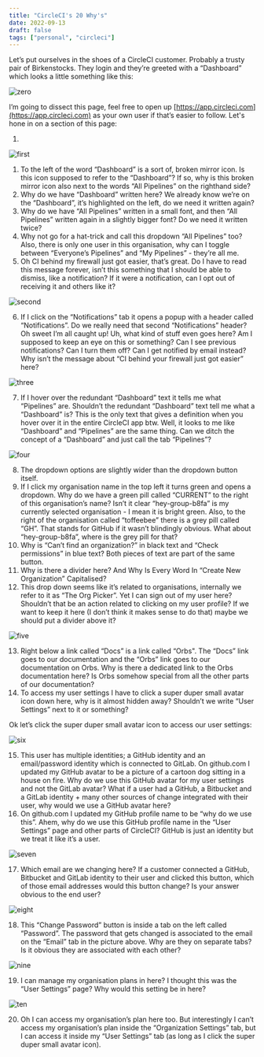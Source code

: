 ```yaml
---
title: "CircleCI's 20 Why's"
date: 2022-09-13
draft: false
tags: ["personal", "circleci"]
---
```


Let’s put ourselves in the shoes of a CircleCI customer. Probably a trusty pair of Birkenstocks. They login and they’re greeted with a “Dashboard” which looks a little something like this:

![zero](/img/20-whys/0.png)

I’m going to dissect this page, feel free to open up [https://app.circleci.com](https://app.circleci.com) as your own user if that’s easier to follow. Let's hone in on a section of this page:

1)

![first](/img/20-whys/1.png)

1. To the left of the word “Dashboard” is a sort of, broken mirror icon. Is this icon supposed to refer to the “Dashboard”? If so, why is this broken mirror icon also next to the words “All Pipelines” on the righthand side?
2. Why do we have “Dashboard” written here? We already know we’re on the “Dashboard”, it’s highlighted on the left, do we need it written again?
3. Why do we have “All Pipelines” written in a small font, and then “All Pipelines” written again in a slightly bigger font? Do we need it written twice?
4. Why not go for a hat-trick and call this dropdown “All Pipelines” too? Also, there is only one user in this organisation, why can I toggle between “Everyone’s Pipelines” and “My Pipelines” - they’re all me.
5. Oh CI behind my firewall just got easier, that’s great. Do I have to read this message forever, isn’t this something that I should be able to dismiss, like a notification? If it were a notification, can I opt out of receiving it and others like it?

![second](/img/20-whys/2.png)

6. If I click on the “Notifications” tab it opens a popup with a header called “Notifications”. Do we really need that second “Notifications” header? Oh sweet I’m all caught up! Uh, what kind of stuff even goes here? Am I supposed to keep an eye on this or something? Can I see previous notifications? Can I turn them off? Can I get notified by email instead? Why isn’t the message about “CI behind your firewall just got easier” here?

![three](/img/20-whys/3.png)

7. If I hover over the redundant “Dashboard” text it tells me what “Pipelines” are. Shouldn’t the redundant “Dashboard” text tell me what a “Dashboard” is? This is the only text that gives a definition when you hover over it in the entire CircleCI app btw. Well, it looks to me like “Dashboard” and “Pipelines” are the same thing. Can we ditch the concept of a “Dashboard” and just call the tab “Pipelines”?

![four](/img/20-whys/4.png)

8. The dropdown options are slightly wider than the dropdown button itself.
9. If I click my organisation name in the top left it turns green and opens a dropdown. Why do we have a green pill called “CURRENT” to the right of this organisation’s name? Isn’t it clear “hey-group-b8fa” is my currently selected organisation - I mean it is bright green. Also, to the right of the organisation called “toffeebee” there is a grey pill called “GH”. That stands for GitHub if it wasn’t blindingly obvious. What about “hey-group-b8fa”, where is the grey pill for that?
10. Why is “Can’t find an organization?” in black text and “Check permissions” in blue text? Both pieces of text are part of the same button.
11. Why is there a divider here? And Why Is Every Word In “Create New Organization” Capitalised?
12. This drop down seems like it’s related to organisations, internally we refer to it as “The Org Picker”. Yet I can sign out of my user here? Shouldn’t that be an action related to clicking on my user profile? If we want to keep it here (I don’t think it makes sense to do that) maybe we should put a divider above it?

![five](/img/20-whys/5.png)

13. Right below a link called “Docs” is a link called “Orbs". The “Docs” link goes to our documentation and the “Orbs” link goes to our documentation on Orbs. Why is there a dedicated link to the Orbs documentation here? Is Orbs somehow special from all the other parts of our documentation?
14. To access my user settings I have to click a super duper small avatar icon down here, why is it almost hidden away? Shouldn’t we write “User Settings” next to it or something?

Ok let’s click the super duper small avatar icon to access our user settings:

![six](/img/20-whys/6.png)

15. This user has multiple identities; a GitHub identity and an email/password identity which is connected to GitLab. On github.com I updated my GitHub avatar to be a picture of a cartoon dog sitting in a house on fire. Why do we use this GitHub avatar for my user settings and not the GitLab avatar? What if a user had a GitHub, a Bitbucket and a GitLab identity + many other sources of change integrated with their user, why would we use a GitHub avatar here?
16. On github.com I updated my GitHub profile name to be “why do we use this”. Ahem, why do we use this GitHub profile name in the “User Settings” page and other parts of CircleCI? GitHub is just an identity but we treat it like it’s a user.

![seven](/img/20-whys/7.png)

17. Which email are we changing here? If a customer connected a GitHub, Bitbucket and GitLab identity to their user and clicked this button, which of those email addresses would this button change? Is your answer obvious to the end user?

![eight](/img/20-whys/8.png)

18. This “Change Password” button is inside a tab on the left called “Password”. The password that gets changed is associated to the email on the “Email” tab in the picture above. Why are they on separate tabs? Is it obvious they are associated with each other?

![nine](/img/20-whys/9.png)

19. I can manage my organisation plans in here? I thought this was the “User Settings” page? Why would this setting be in here?

![ten](/img/20-whys/10.png)

20. Oh I can access my organisation’s plan here too. But interestingly I can’t access my organisation’s plan inside the “Organization Settings” tab, but I can access it inside my “User Settings” tab (as long as I click the super duper small avatar icon).